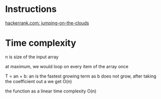 # Instructions

[hackerrank.com: jumping-on-the-clouds](https://www.hackerrank.com/challenges/jumping-on-the-clouds/problem)

# Time complexity

n is size of the input array

at maximum, we would loop on every item of the array once

T = an + b: an is the fastest growing term as b does not grow, after taking the coefficient out a we get O(n)

the function as a linear time complexity O(n)

